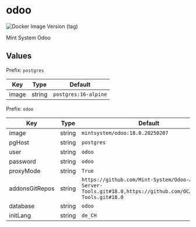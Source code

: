 # odoo

![Docker Image Version (tag)](https://img.shields.io/docker/v/mintsystem/odoo/18.0)

Mint System Odoo

## Values

Prefix: `postgres`

| Key      | Type   | Default              |
| -------- | ------ | -------------------- |
| image    | string | `postgres:16-alpine` |

Prefix: `odoo`

| Key            | Type   | Default                                                                                                       |
| -------------- | ------ | ------------------------------------------------------------------------------------------------------------- |
| image          | string | `mintsystem/odoo:18.0.20250207`                                                                               |
| pgHost         | string | `postgres`                                                                                                    |
| user           | string | `odoo`                                                                                                        |
| password       | string | `odoo`                                                                                                        |
| proxyMode      | string | `True`                                                                                                        |
| addonsGitRepos | string | `https://github.com/Mint-System/Odoo-Apps-Server-Tools.git#18.0,https://github.com/OCA/Server-Tools.git#18.0` |
| database       | string | `odoo`                                                                                                        |
| initLang       | string | `de_CH`                                                                                                       |


